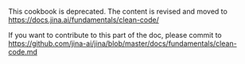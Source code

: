 This cookbook is deprecated. The content is revised and moved to https://docs.jina.ai/fundamentals/clean-code/ 

If you want to contribute to this part of the doc, please commit to https://github.com/jina-ai/jina/blob/master/docs/fundamentals/clean-code.md 

